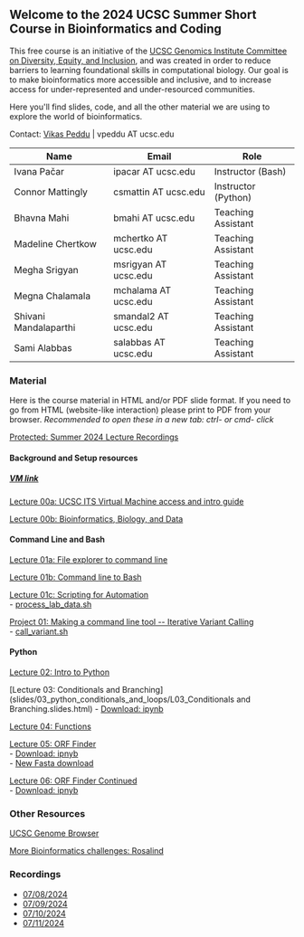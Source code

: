 ## Welcome to the 2024 UCSC Summer Short Course in Bioinformatics and Coding

This free course is an initiative of the [UCSC Genomics Institute Committee on Diversity, Equity, and Inclusion](https://genomics.ucsc.edu/diversity-committee/), 
and was created in order to reduce barriers to learning foundational skills in computational biology.
Our goal is to make bioinformatics more accessible and inclusive, and to increase access for under-represented and under-resourced communities.

Here you'll find slides, code, and all the other material we are using to explore the world of bioinformatics.

Contact: [Vikas Peddu](https://github.com/vpeddu) | vpeddu AT ucsc.edu

| Name                  | Email                | Role                |
|-----------------------|----------------------|---------------------|
| Ivana Pačar           | ipacar AT ucsc.edu   | Instructor (Bash)   |
| Connor Mattingly      | csmattin AT ucsc.edu | Instructor (Python) |
| Bhavna Mahi           | bmahi AT ucsc.edu    | Teaching Assistant  |
| Madeline Chertkow     | mchertko AT ucsc.edu | Teaching Assistant  |
| Megha Srigyan         | msrigyan AT ucsc.edu | Teaching Assistant  |
| Megna Chalamala       | mchalama AT ucsc.edu | Teaching Assistant  |
| Shivani Mandalaparthi | smandal2 AT ucsc.edu | Teaching Assistant  |
| Sami Alabbas          | salabbas AT ucsc.edu | Teaching Assistant  |

### Material

Here is the course material in HTML and/or PDF slide format.
If you need to go from HTML (website-like interaction) please print to PDF from your browser.
*Recommended to open these in a new tab: ctrl- or cmd- click*

[Protected: Summer 2024 Lecture Recordings](https://drive.google.com/drive/folders/1RZjdzRFGXzZr6II2_v10Nr5F-tIvRdW5?usp=drive_link)

#### Background and Setup resources
##### [VM link](https://remotelab.lt.ucsc.edu/#/) 
[Lecture 00a: UCSC ITS Virtual Machine access and intro guide](slides/00_intro_and_background/00a_BSCC_resource_2023.pdf)

[Lecture 00b: Bioinformatics, Biology, and Data](slides/00_intro_and_background/00b_bioinformatics_bio_data.html)  

#### Command Line and Bash

[Lecture 01a: File explorer to command line](slides/01_command_line_and_bash/01a_file_explorer_to_cmdline.html)  

[Lecture 01b: Command line to Bash](slides/01_command_line_and_bash/01b_commandline_to_bash.html)  

[Lecture 01c: Scripting for Automation](slides/01_command_line_and_bash/01c_scripting_for_automation.html)  
	- [process_lab_data.sh](https://github.com/rreggiar/ucsc_scbc_2022/blob/4c704f8751c9c91cbfd162354f76c56113c4cd35/code/process_lab_data.sh)  

[Project 01: Making a command line tool -- Iterative Variant Calling](slides/01_command_line_and_bash/01d_intermediate_bash_scripting.html)  
	- [call_variant.sh](https://github.com/rreggiar/ucsc_scbc_2022/blob/4c704f8751c9c91cbfd162354f76c56113c4cd35/code/call_variant.sh)    

#### Python

[Lecture 02: Intro to Python](slides/02_intro_python/02_intro_python.slides.html)  

[Lecture 03: Conditionals and Branching](slides/03_python_conditionals_and_loops/L03_Conditionals and Branching.slides.html)
	- [Download: ipynb](slides/03_python_conditionals_and_loops/L03_Conditionals_and_Branching.ipynb)  

[Lecture 04: Functions](slides/04_functions/L04_functions.slides.html)  

[Lecture 05: ORF Finder](slides/L05_ORF_finder/L05_ORF_finder.slides.html)  
	- [Download: ipnyb](slides/L05_ORF_finder/L05_ORF_finder.ipynb)  
	- [New Fasta download](https://raw.githubusercontent.com/rreggiar/ucsc_scbc_2022/master/slides/L05_ORF_finder/test.fasta)  

[Lecture 06: ORF Finder Continued](slides/L06_ORF_finder_continued/L06_ORF_finder_student.slides.html)  
	- [Download: ipnyb](slides/L06_ORF_finder_continued/L06_ORF_finder_student.ipynb)  


### Other Resources  

[UCSC Genome Browser](https://genome.ucsc.edu)  

[More Bioinformatics challenges: Rosalind](https://rosalind.info/about/)  


### Recordings
* [07/08/2024](https://youtu.be/vOiL1fXKdWI)
* [07/09/2024](https://youtu.be/b4HxIHqfyrI)
* [07/10/2024](https://youtu.be/GzUIdo2UlhM)
* [07/11/2024](https://youtu.be/zHcHaGyE4VM)
